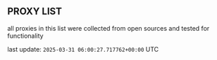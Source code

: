 ## PROXY LIST

all proxies in this list were collected from open sources and tested for functionality

last update: `2025-03-31 06:00:27.717762+00:00` UTC